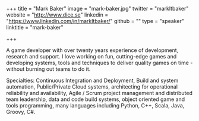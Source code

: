 +++
title = "Mark Baker"
image = "mark-baker.jpg"
twitter = "markltbaker"
website = "http://www.dice.se"
linkedin = "https://www.linkedin.com/in/markltbaker/"
github = ""
type = "speaker"
linktitle = "mark-baker"

+++

A game developer with over twenty years experience of development, research and support. I love working on fun, cutting-edge games and developing systems, tools and techniques to deliver quality games on time - without burning out teams to do it.

Specialties: Continuous Integration and Deployment, Build and system automation, Public/Private Cloud systems, architecting for operational reliability and availability,  Agile / Scrum project management and distributed team leadership, data and code build systems, object oriented game and tools programming, many languages including Python, C++, Scala, Java, Groovy, C#.
